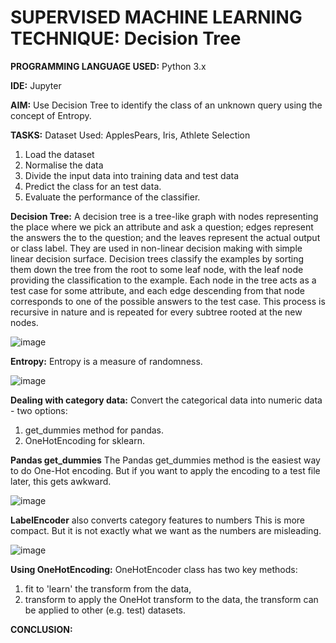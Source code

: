 # SUPERVISED MACHINE LEARNING TECHNIQUE: Decision Tree

**PROGRAMMING LANGUAGE USED:** Python 3.x

**IDE:** Jupyter

**AIM:**  Use Decision Tree to identify the class of an unknown query using the concept of Entropy.

**TASKS:**
Dataset Used: ApplesPears, Iris, Athlete Selection 

1. Load the dataset
2. Normalise the data
3. Divide the input data into training data and test data
4. Predict the class for an test data.
5. Evaluate the performance of the classifier.

**Decision Tree:** A decision tree is a tree-like graph with nodes representing the place where we pick an attribute and ask a question; edges represent the answers the to the question; and the leaves represent the actual output or class label. They are used in non-linear decision making with simple linear decision surface.
Decision trees classify the examples by sorting them down the tree from the root to some leaf node, with the leaf node providing the classification to the example. 
Each node in the tree acts as a test case for some attribute, and each edge descending from that node corresponds to one of the possible answers to the test case. This process is recursive in nature and is repeated for every subtree rooted at the new nodes.

![image](https://user-images.githubusercontent.com/38240162/72687803-858b7b80-3af9-11ea-90b1-81fd7867ebd2.png)

**Entropy:** Entropy is a measure of randomness.

![image](https://user-images.githubusercontent.com/38240162/72687835-c2f00900-3af9-11ea-8111-8941a29c7649.png)

**Dealing with category data:** Convert the categorical data into numeric data - two options: 
1. get_dummies method for pandas.
2. OneHotEncoding for sklearn. 

**Pandas get_dummies**
The Pandas get_dummies method is the easiest way to do One-Hot encoding.
But if you want to apply the encoding to a test file later, this gets awkward. 

![image](https://user-images.githubusercontent.com/38240162/72687810-989e4b80-3af9-11ea-969c-0c1e514cf9fb.png)

**LabelEncoder** also converts category features to numbers
This is more compact. But it is not exactly what we want as the numbers are misleading.

![image](https://user-images.githubusercontent.com/38240162/72687818-a9e75800-3af9-11ea-9d25-8b46d323fba9.png)

**Using OneHotEncoding:**
OneHotEncoder class has two key methods: 
  1. fit to 'learn' the transform from the data,
  2. transform to apply the OneHot transform to the data, the transform can be applied to other (e.g. test) datasets.

**CONCLUSION:**
